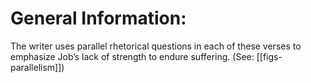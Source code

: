 # General Information:

The writer uses parallel rhetorical questions in each of these verses to emphasize Job’s lack of strength to endure suffering. (See: [[figs-parallelism]])